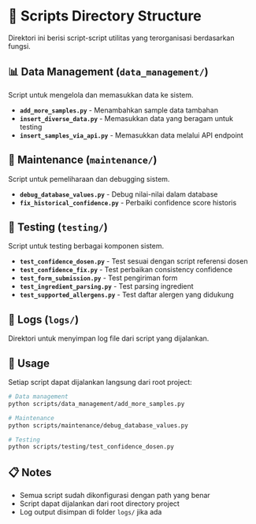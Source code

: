 # 📂 Scripts Directory Structure

Direktori ini berisi script-script utilitas yang terorganisasi berdasarkan fungsi.

## 📊 Data Management (`data_management/`)
Script untuk mengelola dan memasukkan data ke sistem.

- **`add_more_samples.py`** - Menambahkan sample data tambahan
- **`insert_diverse_data.py`** - Memasukkan data yang beragam untuk testing
- **`insert_samples_via_api.py`** - Memasukkan data melalui API endpoint

## 🔧 Maintenance (`maintenance/`)
Script untuk pemeliharaan dan debugging sistem.

- **`debug_database_values.py`** - Debug nilai-nilai dalam database
- **`fix_historical_confidence.py`** - Perbaiki confidence score historis

## 🧪 Testing (`testing/`)  
Script untuk testing berbagai komponen sistem.

- **`test_confidence_dosen.py`** - Test sesuai dengan script referensi dosen
- **`test_confidence_fix.py`** - Test perbaikan consistency confidence
- **`test_form_submission.py`** - Test pengiriman form
- **`test_ingredient_parsing.py`** - Test parsing ingredient
- **`test_supported_allergens.py`** - Test daftar alergen yang didukung

## 📝 Logs (`logs/`)
Direktori untuk menyimpan log file dari script yang dijalankan.

## 🚀 Usage

Setiap script dapat dijalankan langsung dari root project:

```bash
# Data management
python scripts/data_management/add_more_samples.py

# Maintenance
python scripts/maintenance/debug_database_values.py

# Testing
python scripts/testing/test_confidence_dosen.py
```

## 📋 Notes

- Semua script sudah dikonfigurasi dengan path yang benar
- Script dapat dijalankan dari root directory project
- Log output disimpan di folder `logs/` jika ada
